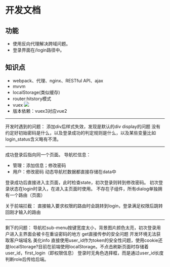 # 开发文档
## 功能
- 使用反向代理解决跨域问题。
- 登录界面在/login路径中。

## 知识点
- webpack、代理、nginx、RESTful API、ajax
- mvvm
- localStorage(类似缓存)
- router:hitstory模式
- vuex
![](https://v3.vuex.vuejs.org/vuex.png)
- 版本依赖：vuex3对应vue2

---
开发时遇到的问题：
添加div后样式失效，发现是默认的div display的问题
没有约定好初始密码是什么，以及登录成功的判定规则是什么，以及某些变量比如login_status含义略有不清。

---
成功登录后指向同一个页面。
导航栏信息：
- 管理：添加信息；修改密码
- 用户：修改密码
动态导航栏数据都直接存储在data中

登录成功后直接进入主页面，此时检查state，初次登录则转到修改密码。
初次登录状态在login时录入，在进入主页面时使用。
不存在子组件，所有dialog单独拥有一个路由（页面）

关于前端拦截：
直接输入要求权限的路由时会跳转到login，登录满足权限后跳转回刚才输入的路由

---
剩下的问题：
导航栏sub-menu按键宽度太小，背景图片颜色太亮，初次登录用户进入主界面会被卡在重设密码的地方
get直接传参的安全问题
开发环境无法获取客户端域名
美化info
直接使用user_id作为token的安全性问题，使用cookie还是localStorage?目前在前端使用localStorage。不点击刷新页面时存储着user_id，first_login（即权限信息）
登录时无角色选择框，而是通过user_id长度判断role后传给后端。
